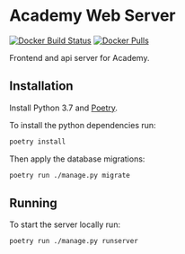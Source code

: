 # Academy Web Server

[![Docker Build Status](https://img.shields.io/docker/cloud/build/beeracademy/web?style=for-the-badge)](https://hub.docker.com/r/beeracademy/web)
[![Docker Pulls](https://img.shields.io/docker/pulls/beeracademy/web?style=for-the-badge)](https://hub.docker.com/r/beeracademy/web)

Frontend and api server for Academy.

## Installation

Install Python 3.7 and [Poetry](https://poetry.eustace.io/).

To install the python dependencies run:

```sh
poetry install
```

Then apply the database migrations:

```sh
poetry run ./manage.py migrate
```

## Running

To start the server locally run:

```sh
poetry run ./manage.py runserver
```
